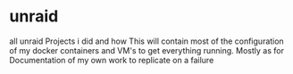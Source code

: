 # unraid
all unraid Projects i did and how
This will contain most of the configuration of my docker containers and VM's to get everything running.
Mostly as for Documentation of my own work to replicate on a failure
